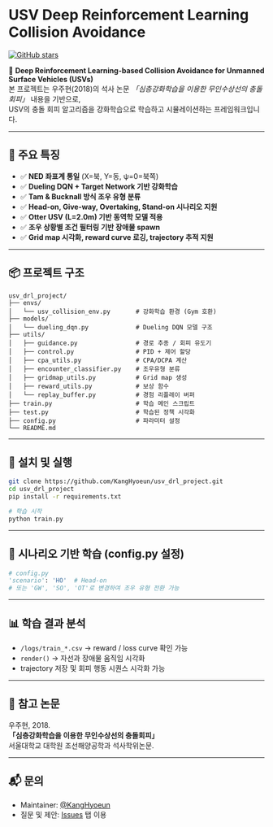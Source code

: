 # USV Deep Reinforcement Learning Collision Avoidance

[![GitHub stars](https://img.shields.io/github/stars/KangHyoeun/usv_drl_project.svg?style=social)](https://github.com/KangHyoeun/usv_drl_project)

🚤 **Deep Reinforcement Learning-based Collision Avoidance for Unmanned Surface Vehicles (USVs)**  
본 프로젝트는 우주현(2018)의 석사 논문 *「심층강화학습을 이용한 무인수상선의 충돌회피」* 내용을 기반으로,  
USV의 충돌 회피 알고리즘을 강화학습으로 학습하고 시뮬레이션하는 프레임워크입니다.

---

## 🧠 주요 특징

- ✅ **NED 좌표계 통일** (X=북, Y=동, ψ=0=북쪽)
- ✅ **Dueling DQN + Target Network 기반 강화학습**
- ✅ **Tam & Bucknall 방식 조우 유형 분류**
- ✅ **Head-on, Give-way, Overtaking, Stand-on 시나리오 지원**
- ✅ **Otter USV (L=2.0m) 기반 동역학 모델 적용**
- ✅ **조우 상황별 조건 필터링 기반 장애물 spawn**
- ✅ **Grid map 시각화, reward curve 로깅, trajectory 추적 지원**

---

## 📦 프로젝트 구조

```
usv_drl_project/
├── envs/
│   └── usv_collision_env.py       # 강화학습 환경 (Gym 호환)
├── models/
│   └── dueling_dqn.py             # Dueling DQN 모델 구조
├── utils/
│   ├── guidance.py                # 경로 추종 / 회피 유도기
│   ├── control.py                 # PID + 제어 할당
│   ├── cpa_utils.py               # CPA/DCPA 계산
│   ├── encounter_classifier.py    # 조우유형 분류
│   ├── gridmap_utils.py           # Grid map 생성
│   ├── reward_utils.py            # 보상 함수
│   └── replay_buffer.py           # 경험 리플레이 버퍼
├── train.py                       # 학습 메인 스크립트
├── test.py                        # 학습된 정책 시각화
├── config.py                      # 파라미터 설정
└── README.md
```

---

## 🚀 설치 및 실행

```bash
git clone https://github.com/KangHyoeun/usv_drl_project.git
cd usv_drl_project
pip install -r requirements.txt

# 학습 시작
python train.py
```

---

## 🧪 시나리오 기반 학습 (config.py 설정)

```python
# config.py
'scenario': 'HO'  # Head-on
# 또는 'GW', 'SO', 'OT'로 변경하여 조우 유형 전환 가능
```

---

## 📊 학습 결과 분석

- `/logs/train_*.csv` → reward / loss curve 확인 가능
- `render()` → 자선과 장애물 움직임 시각화
- trajectory 저장 및 회피 행동 시퀀스 시각화 가능

---

## 📖 참고 논문

우주현, 2018.  
**「심층강화학습을 이용한 무인수상선의 충돌회피」**  
서울대학교 대학원 조선해양공학과 석사학위논문.

---

## 📬 문의

- Maintainer: [@KangHyoeun](https://github.com/KangHyoeun)
- 질문 및 제안: [Issues](https://github.com/KangHyoeun/usv_drl_project/issues) 탭 이용
